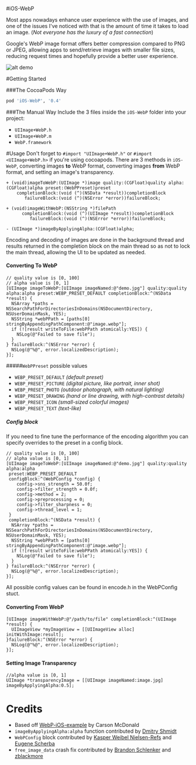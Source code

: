 #iOS-WebP

Most apps nowadays enhance user experience with the use of images, and one of the issues I've noticed with that is the amount of time it takes to load an image. (_Not everyone has the luxury of a fast connection_)

Google's WebP image format offers better compression compared to PNG or JPEG, allowing apps to send/retrieve images with smaller file sizes, reducing request times and hopefully provide a better user experience.

![alt demo](http://i.imgur.com/tUCyYhD.png "Demo Screenshot")

#Getting Started

###The CocoaPods Way
```ruby
pod 'iOS-WebP', '0.4'
```

###The Manual Way
Include the 3 files inside the `iOS-WebP` folder into your project:
* `UIImage+WebP.h`
* `UIImage+WebP.m`
* `WebP.framework`

#Usage
Don't forget to `#import "UIImage+WebP.h"` or `#import <UIImage+WebP.h>` if you're using cocoapods.
There are 3 methods in `iOS-WebP`, converting images __to__ WebP format, converting images __from__ WebP format, and setting an image's transparency.
```objc
+ (void)imageToWebP:(UIImage *)image quality:(CGFloat)quality alpha:(CGFloat)alpha preset:(WebPPreset)preset
    completionBlock:(void (^)(NSData *result))completionBlock
       failureBlock:(void (^)(NSError *error))failureBlock;

+ (void)imageWithWebP:(NSString *)filePath
      completionBlock:(void (^)(UIImage *result))completionBlock
         failureBlock:(void (^)(NSError *error))failureBlock;

- (UIImage *)imageByApplyingAlpha:(CGFloat)alpha;
```

Encoding and decoding of images are done in the background thread and results returned in the completion block on the main thread so as not to lock the main thread, allowing the UI to be updated as needed.

#### Converting To WebP

```objc
// quality value is [0, 100]
// alpha value is [0, 1]
[UIImage imageToWebP:[UIImage imageNamed:@"demo.jpg"] quality:quality alpha:alpha preset:WEBP_PRESET_DEFAULT completionBlock:^(NSData *result) {
  NSArray *paths = NSSearchPathForDirectoriesInDomains(NSDocumentDirectory, NSUserDomainMask, YES);
  NSString *webPPath = [paths[0] stringByAppendingPathComponent:@"image.webp"];
  if (![result writeToFile:webPPath atomically:YES]) {
    NSLog(@"Failed to save file");
  }
} failureBlock:^(NSError *error) {
  NSLog(@"%@", error.localizedDescription);
}];
```

#####`WebPPreset` possible values

* `WEBP_PRESET_DEFAULT` _(default preset)_
* `WEBP_PRESET_PICTURE` _(digital picture, like portrait, inner shot)_
* `WEBP_PRESET_PHOTO`   _(outdoor photograph, with natural lighting)_
* `WEBP_PRESET_DRAWING` _(hand or line drawing, with high-contrast details)_
* `WEBP_PRESET_ICON`    _(small-sized colorful images)_
* `WEBP_PRESET_TEXT`    _(text-like)_

##### Config block

If you need to fine tune the performance of the encoding algorithm you can specify overrides to the preset in a config block.

```objc
// quality value is [0, 100]
// alpha value is [0, 1]
[UIImage imageToWebP:[UIImage imageNamed:@"demo.jpg"] quality:quality alpha:alpha 
 preset:WEBP_PRESET_DEFAULT 
 configBlock:^(WebPConfig *config) {
    config->sns_strength = 50.0f;
    config->filter_strength = 0.0f;
    config->method = 2;
    config->preprocessing = 0;
    config->filter_sharpness = 0;
    config->thread_level = 1;
 }
 completionBlock:^(NSData *result) {
  NSArray *paths = NSSearchPathForDirectoriesInDomains(NSDocumentDirectory, NSUserDomainMask, YES);
  NSString *webPPath = [paths[0] stringByAppendingPathComponent:@"image.webp"];
  if (![result writeToFile:webPPath atomically:YES]) {
    NSLog(@"Failed to save file");
  }
} failureBlock:^(NSError *error) {
  NSLog(@"%@", error.localizedDescription);
}];
```

All possible config values can be found in encode.h in the WebPConfig stuct.

#### Converting From WebP

```objc
[UIImage imageWithWebP:@"/path/to/file" completionBlock:^(UIImage *result) {
  UIImageView *myImageView = [[UIImageView alloc] initWithImage:result];
}failureBlock:^(NSError *error) {
  NSLog(@"%@", error.localizedDescription);
}];
```

#### Setting Image Transparency

```objc
//alpha value is [0, 1]
UIImage *transparencyImage = [[UIImage imageNamed:image.jpg] imageByApplyingAlpha:0.5];
```

Credits
========
* Based off [WebP-iOS-example](https://github.com/carsonmcdonald/WebP-iOS-example "WebP-iOS-example") by Carson McDonald
* `imageByApplyingAlpha:alpha` function contributed by [Dmitry Shmidt](https://github.com/shmidt)
* `WebPConfig` block contributed by [Kasper Weibel Nielsen-Refs](https://github.com/weibel) and [Eugene Scherba](https://github.com/escherba)
* `free_image_data` crash fix contributed by [Brandon Schlenker](https://github.com/brandons) and [zblackmore](https://github.com/zblackmore)
